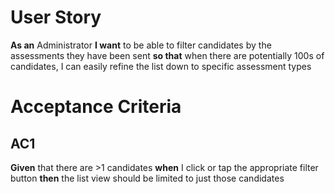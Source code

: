 # User Story

**As an** Administrator **I want** to be able to filter candidates by the assessments they have been sent **so that** when there are potentially 100s of candidates, I can easily refine the list down to specific assessment types

# Acceptance Criteria

## AC1

**Given** that there are >1 candidates **when** I click or tap the appropriate filter button **then** the list view should be limited to just those candidates